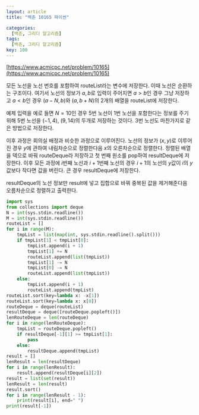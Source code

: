```yaml
---
layout: article
title: "백준 10165 파이썬"

categories:
  [백준, 그리디 알고리즘]
tags:
  [백준, 그리디 알고리즘]
key: 100
---
```


[https://www.acmicpc.net/problem/10165](https://www.acmicpc.net/problem/10165)

모든 노선을 노선 번호를 포함하여 routeList라는 변수에 저장한다. 이때 노선은 순환하는 구조이다. 여기서 노선의 정보가 $a, b$로 입력이 주어지면 $a > b$인 경우 그냥 저장하고 $a < b$인 경우 $(a - N, b)$와 $(a, b + N)$의 2개의 배열을 routeList에 저장한다. 

예제 입력을 예로 들면 $N=10$인 경우 5번 노선이 1번 노선을 포함한다는 정보를 주기 위해 5번 노선을 $(-1, 4)$, $(9, 14)$의 두개로 저장하는 것이다. 3번 노선도 마찬가지로 같은 방법으로 저장한다.

이후 과정은 회의실 배정과 비슷한 과정으로 이루어진다. 노선의 정보가 $(x, y)$로 이루어진 경우 $y$에 관하여 내림차순으로 정렬한다음 $x$의 오른차순으로 정렬한다. 정렬된 배열을 덱으로 바꿔 routeDeque라 저장하고 첫 번째 원소를 pop하여 resultDeque에 저장한다. 이후 모든 과정에 $i$번째 노선과 $i + 1$번째 노선의 경우 $i + 1$의 노선의 $y$값이 $i$의 $y$값보다 작다면 값을 버린다. 큰 경우 resultDeque에 저장한다. 

resultDeque의 노선 정보만 result에 넣고 집합으로 바꿔 중복된 값을 제거해준다음 오름차순으로 정렬하고 출력한다. 

``` python
import sys
from collections import deque
N = int(sys.stdin.readline())
M = int(sys.stdin.readline())
routeList = []
for i in range(M):
    tmpList = list(map(int, sys.stdin.readline().split()))
    if tmpList[1] < tmpList[0]:
        tmpList.append(i + 1)
        tmpList[1] += N
        routeList.append(list(tmpList))
        tmpList[1] -= N
        tmpList[0] -= N
        routeList.append(list(tmpList))
    else:
        tmpList.append(i + 1)
        routeList.append(tmpList)
routeList.sort(key=lambda x: -x[1])
routeList.sort(key=lambda x: x[0])
routeDeque = deque(routeList)
resultDeque = deque([routeDeque.popleft()])
lenRouteDeque = len(routeDeque)
for i in range(lenRouteDeque):
    tmpList = routeDeque.popleft()
    if resultDeque[-1][1] >= tmpList[1]:
        pass
    else:
        resultDeque.append(tmpList)
result = []
lenResult = len(resultDeque)
for i in range(lenResult):
    result.append(resultDeque[i][2])
result = list(set(result))
lenResult = len(result)
result.sort()
for i in range(lenResult - 1):
    print(result[i], end=" ")
print(result[-1])
```